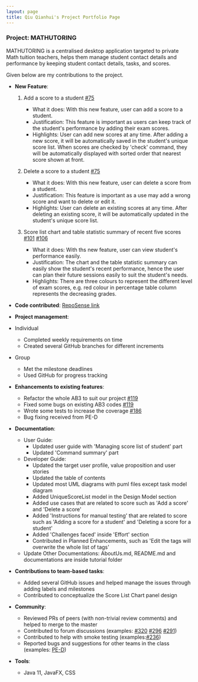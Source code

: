 ```yaml
---
layout: page
title: Qiu Qianhui's Project Portfolio Page
---
```


### Project: MATHUTORING

MATHUTORING is a centralised desktop application targeted to private Math tuition teachers, helps them manage student contact details and performance by keeping student contact details, tasks, and scores.

Given below are my contributions to the project.

* **New Feature**:
  1. Add a score to a student [#75](https://github.com/AY2223S2-CS2103-W17-1/tp/pull/75)
     * What it does: With this new feature, user can add a score to a student.
     * Justification: This feature is important as users can keep track of the student's performance by adding their exam scores.
     * Highlights: User can add new scores at any time. After adding a new score, it will be automatically saved in the student's unique score list.
                   When scores are checked by 'check' command, they will be automatically displayed with sorted order that nearest score shown at front.
  
  2. Delete a score to a student [#75](https://github.com/AY2223S2-CS2103-W17-1/tp/pull/75)
     * What it does: With this new feature, user can delete a score from a student.
     * Justification: This feature is important as a use may add a wrong score and want to delete or edit it.
     * Highlights: User can delete an existing scores at any time. After deleting an existing score, it will be automatically updated in the student's unique score list.
  
  3. Score list chart and table statistic summary of recent five scores [#101](https://github.com/AY2223S2-CS2103-W17-1/tp/pull/101) [#106](https://github.com/AY2223S2-CS2103-W17-1/tp/pull/106)
     * What it does: With ths new feature, user can view student's performance easily.
     * Justification: The chart and the table statistic summary can easily show the student's recent performance, hence the user can plan their future sessions easily to suit the student's needs.
     * Highlights: There are three colours to represent the different level of exam scores, e.g. red colour in percentage table column represents the decreasing grades. 

* **Code contributed**: [RepoSense link](https://nus-cs2103-ay2223s2.github.io/tp-dashboard/?search=qqh&sort=groupTitle&sortWithin=title&timeframe=commit&mergegroup=&groupSelect=groupByRepos&breakdown=true&checkedFileTypes=docs~functional-code~test-code~other&since=2023-02-17)

* **Project management**:
* Individual
  * Completed weekly requirements on time
  * Created several GitHub branches for different increments
* Group
  * Met the milestone deadlines
  * Used GitHub for progress tracking

* **Enhancements to existing features**:
  * Refactor the whole AB3 to suit our project [#119](https://github.com/AY2223S2-CS2103-W17-1/tp/pull/119)
  * Fixed some bugs on existing AB3 codes [#119](https://github.com/AY2223S2-CS2103-W17-1/tp/pull/119)
  * Wrote some tests to increase the coverage [#186](https://github.com/AY2223S2-CS2103-W17-1/tp/pull/186)
  * Bug fixing received from PE-D

* **Documentation**:
  * User Guide:
    * Updated user guide with 'Managing score list of student' part
    * Updated 'Command summary' part
  * Developer Guide:
    * Updated the target user profile, value proposition and user stories
    * Updated the table of contents
    * Updated most UML diagrams with puml files except task model diagram
    * Added UniqueScoreList model in the Design Model section
    * Added use cases that are related to score such as 'Add a score' and 'Delete a score'
    * Added 'Instructions for manual testing' that are related to score such as 'Adding a score for a student' and 'Deleting a score for a student'
    * Added 'Challenges faced' inside 'Effort' section
    * Contributed in Planned Enhancements, such as 'Edit the tags will overwrite the whole list of tags'
  * Update Other Documentations: AboutUs.md, README.md and documentations are inside tutorial folder

* **Contributions to team-based tasks**:
  * Added several GitHub issues and helped manage the issues through adding labels and milestones
  * Contributed to conceptualize the Score List Chart panel design

* **Community**:
  * Reviewed PRs of peers (with non-trivial review comments) and helped to merge to the master
  * Contributed to forum discussions (examples: [#320](https://github.com/nus-cs2103-AY2223S2/forum/issues/320) 
  [#296](https://github.com/nus-cs2103-AY2223S2/forum/issues/296) [#291](https://github.com/nus-cs2103-AY2223S2/forum/issues/291))
  * Contributed to help with smoke testing (examples:[#236](https://github.com/nus-cs2103-AY2223S2/forum/issues/236#issuecomment-1453378705))
  * Reported bugs and suggestions for other teams in the class (examples: [PE-D](https://github.com/QQH0828/ped/issues))

* **Tools**:
  * Java 11, JavaFX, CSS

